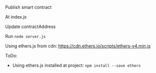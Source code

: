 
Publish smart contract

At index.js

Update contractAddress

Run 
`node server.js`

Using ethers.js from cdn: https://cdn.ethers.io/scripts/ethers-v4.min.js

ToDo:
- Using ethers.js installed at project: `npm install --save ethers`
